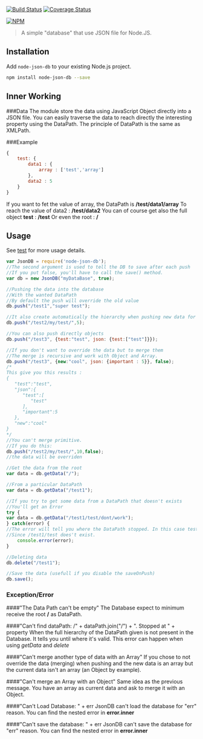 [![Build Status](https://secure.travis-ci.org/Belphemur/node-json-db.png?branch=master)](http://travis-ci.org/Belphemur/node-json-db) [![Coverage Status](https://img.shields.io/coveralls/Belphemur/node-json-db.svg)](https://coveralls.io/r/Belphemur/node-json-db?branch=master)

[![NPM](https://nodei.co/npm/node-json-db.png?downloads=true&stars=true)](https://nodei.co/npm/node-json-db/)

> A simple "database" that use JSON file for Node.JS.

## Installation
Add `node-json-db` to your existing Node.js project.
```bash
npm install node-json-db --save
```
## Inner Working

###Data
The module store the data using JavaScript Object directly into a JSON file. You can easily traverse the data to reach 
directly the interesting property using the DataPath. The principle of DataPath is the same as XMLPath.

###Example
```javascript
{
    test: {
        data1 : {
            array : ['test','array']
        },
        data2 : 5
    }
}
```
If you want to fet the value of array, the DataPath is **/test/data1/array**
To reach the value of data2 : **/test/data2**
You can of course get also the full object **test** : **/test**
Or even the root : **/**
## Usage
See [test](https://github.com/Belphemur/node-json-db/tree/master/test) for more usage details.


```javascript
var JsonDB = require('node-json-db');
//The second argument is used to tell the DB to save after each push
//If you put false, you'll have to call the save() method.
var db = new JsonDB("myDataBase", true);

//Pushing the data into the database
//With the wanted DataPath
//By default the push will override the old value
db.push("/test1","super test");

//It also create automatically the hierarchy when pushing new data for a DataPath that doesn't exists
db.push("/test2/my/test/",5);

//You can also push directly objects
db.push("/test3", {test:"test", json: {test:["test"]}});

//If you don't want to override the data but to merge them
//The merge is recursive and work with Object and Array.
db.push("/test3", {new:"cool", json: {important : 5}}, false);
/*
This give you this results :
{
   "test":"test",
   "json":{
      "test":[
         "test"
      ],
      "important":5
   },
   "new":"cool"
}
*/
//You can't merge primitive.
//If you do this:
db.push("/test2/my/test/",10,false);
//the data will be overriden

//Get the data from the root
var data = db.getData("/");

//From a particular DataPath
var data = db.getData("/test1");

//If you try to get some data from a DataPath that doesn't exists
//You'll get an Error
try {
var data = db.getData("/test1/test/dont/work");
} catch(error) {
//The error will tell you where the DataPath stopped. In this case test1
//Since /test1/test does't exist.
    console.error(error);
}

//Deleting data
db.delete("/test1");

//Save the data (usefull if you disable the saveOnPush)
db.save();
```
### Exception/Error
####"The Data Path can't be empty"
The Database expect to minimum receive the root **/** as DataPath.

####"Can't find dataPath: /" + dataPath.join("/") + ". Stopped at " + property
When the full hierarchy of the DataPath given is not present in the Database.
It tells you until where it's valid. This error can happen when using *getData*
and *delete*

####"Can't merge another type of data with an Array"
If you chose to not override the data (merging) when pushing and the new data is an array
but the current data isn't an array (an Object by example).

####"Can't merge an Array with an Object"
Same idea as the previous message. You have an array as current data and ask to 
merge it with an Object.

####"Can't Load Database: " + err
JsonDB can't load the database for "err" reason.
You can find the nested error in **error.inner**

####"Can't save the database: " + err
JsonDB can't save the database for "err" reason.
You can find the nested error in **error.inner**



